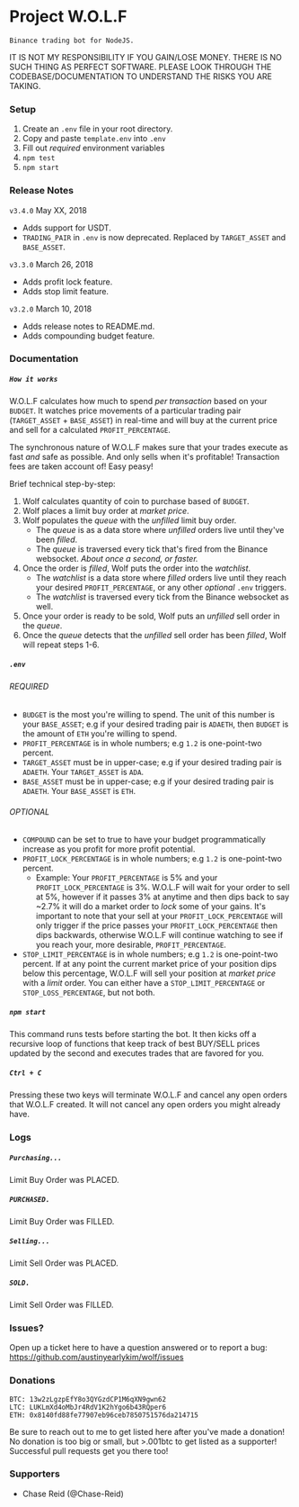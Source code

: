 # Project W.O.L.F
    Binance trading bot for NodeJS.

IT IS NOT MY RESPONSIBILITY IF YOU GAIN/LOSE MONEY.  THERE IS NO SUCH THING AS PERFECT SOFTWARE.  PLEASE LOOK THROUGH THE CODEBASE/DOCUMENTATION TO UNDERSTAND THE RISKS YOU ARE TAKING.  

### Setup
1. Create an `.env` file in your root directory.
2. Copy and paste `template.env` into `.env`
3. Fill out *required* environment variables
4. `npm test`
5. `npm start`

### Release Notes
`v3.4.0` May XX, 2018
- Adds support for USDT.
- `TRADING_PAIR` in `.env` is now deprecated.  Replaced by `TARGET_ASSET` and `BASE_ASSET`.

`v3.3.0` March 26, 2018
- Adds profit lock feature.
- Adds stop limit feature.

`v3.2.0` March 10, 2018
- Adds release notes to README.md.
- Adds compounding budget feature.

### Documentation
##### `How it works`
W.O.L.F calculates how much to spend *per transaction* based on your `BUDGET`.  It watches price movements of a particular trading pair (`TARGET_ASSET` + `BASE_ASSET`) in real-time and will buy at the current price and sell for a calculated `PROFIT_PERCENTAGE`.

The synchronous nature of W.O.L.F makes sure that your trades execute as fast *and* safe as possible.  And only sells when it's profitable!  Transaction fees are taken account of!  Easy peasy!

Brief technical step-by-step:  
1. Wolf calculates quantity of coin to purchase based of `BUDGET`.
2. Wolf places a limit buy order at *market price*.
3. Wolf populates the *queue* with the *unfilled* limit buy order.
    - The *queue* is as a data store where *unfilled* orders live until they've been *filled*.
    - The *queue* is traversed every tick that's fired from the Binance websocket. *About once a second, or faster.*
4. Once the order is *filled*, Wolf puts the order into the *watchlist*.
    - The *watchlist* is a data store where *filled* orders live until they reach your desired `PROFIT_PERCENTAGE`, or any other *optional* `.env` triggers.
    - The *watchlist* is traversed every tick from the Binance websocket as well.
5. Once your order is ready to be sold, Wolf puts an *unfilled* sell order in the *queue*.
6. Once the *queue* detects that the *unfilled* sell order has been *filled*, Wolf will repeat steps 1-6.

##### `.env`
###### REQUIRED
- `BUDGET` is the most you're willing to spend.  The unit of this number is your `BASE_ASSET`; e.g if your desired trading pair is `ADAETH`, then `BUDGET` is the amount of `ETH` you're willing to spend.
- `PROFIT_PERCENTAGE` is in whole numbers; e.g `1.2` is one-point-two percent.
- `TARGET_ASSET` must be in upper-case; e.g if your desired trading pair is `ADAETH`. Your `TARGET_ASSET` is `ADA`.
- `BASE_ASSET` must be in upper-case; e.g if your desired trading pair is `ADAETH`. Your `BASE_ASSET` is `ETH`.
###### OPTIONAL
- `COMPOUND` can be set to true to have your budget programmatically increase as you profit for more profit potential.
- `PROFIT_LOCK_PERCENTAGE` is in whole numbers; e.g `1.2` is one-point-two percent.  
    - Example: Your `PROFIT_PERCENTAGE` is 5% and your `PROFIT_LOCK_PERCENTAGE` is 3%.  W.O.L.F will wait for your order to sell at 5%, however if it passes 3% at anytime and then dips back to say ~2.7% it will do a market order to *lock* some of your gains.   It's important to note that your sell at your `PROFIT_LOCK_PERCENTAGE` will only trigger if the price passes your `PROFIT_LOCK_PERCENTAGE` then dips backwards, otherwise W.O.L.F will continue watching to see if you reach your, more desirable, `PROFIT_PERCENTAGE`.
- `STOP_LIMIT_PERCENTAGE` is in whole numbers; e.g `1.2` is one-point-two percent.  If at any point the current market price of your position dips below this percentage, W.O.L.F will sell your position at *market price* with a *limit* order.  You can either have a `STOP_LIMIT_PERCENTAGE` or `STOP_LOSS_PERCENTAGE`, but not both.

##### `npm start`
This command runs tests before starting the bot.  It then kicks off a recursive loop of functions that keep track of best BUY/SELL prices updated by the second and executes trades that are favored for you.

##### `Ctrl + C`
Pressing these two keys will terminate W.O.L.F and cancel any open orders that W.O.L.F created.  It will not cancel any open orders you might already have.

### Logs
##### `Purchasing... `
Limit Buy Order was PLACED.

##### `PURCHASED. `
Limit Buy Order was FILLED.

##### `Selling... `
Limit Sell Order was PLACED.

##### `SOLD. `
Limit Sell Order was FILLED.

### Issues?
Open up a ticket here to have a question answered or to report a bug: https://github.com/austinyearlykim/wolf/issues

### Donations
    BTC: 13w2zLgzpEfY8o3QYGzdCP1M6qXN9gwn62
    LTC: LUKLmXd4oMbJr4RdV1K2hYgo6b43RQper6
    ETH: 0x8140fd88fe77907eb96ceb7850751576da214715
Be sure to reach out to me to get listed here after you've made a donation!  No donation is too big or small, but >.001btc to get listed as a supporter!  Successful pull requests get you there too!

### Supporters
 - Chase Reid (@Chase-Reid)

